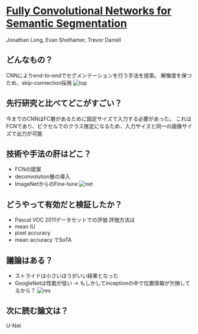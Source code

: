 # [Fully Convolutional Networks for Semantic Segmentation](https://people.eecs.berkeley.edu/~jonlong/long_shelhamer_fcn.pdf)
Jonathan Long, Evan Shelhamer, Trevor Darrell

## どんなもの？
CNNによりend-to-endでセグメンテーションを行う手法を提案。
解像度を保つため、skip-connection採用
![top](https://github.com/Swall0w/thesis/blob/master/img/13.1.png)

## 先行研究と比べてどこがすごい？
今までのCNNはFC層があるために固定サイズで入力する必要があった。
これはFCNであり、ピクセルでのクラス推定になるため、入力サイズと同一の画像サイズで出力が可能

## 技術や手法の肝はどこ？
* FCNの提案
* deconvolution層の導入
* ImageNetからのFine-tune
![net](https://github.com/Swall0w/thesis/blob/master/img/13.2.png)

## どうやって有効だと検証したか？
* Pascal VOC 2011データセットでの評価
評価方法は
* mean IU
* pixel accuracy
* mean accuracy
でSoTA

## 議論はある？
* ストライドは小さいほうがいい結果となった
* GoogleNetは性能が低い -> もしかしてinceptionの中で位置情報が欠損してるから？
![res](https://github.com/Swall0w/thesis/blob/master/img/13.3.png)
## 次に読む論文は？
U-Net
